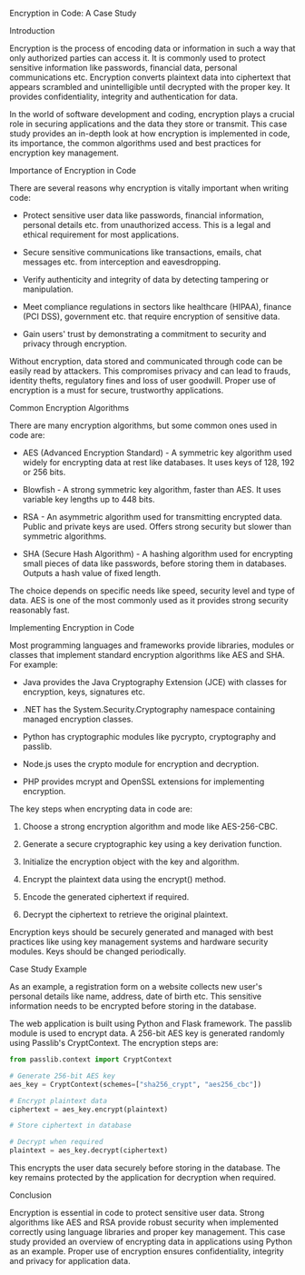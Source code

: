 Encryption in Code: A Case Study




Introduction

Encryption is the process of encoding data or information in such a way that only authorized parties can access it. It is commonly used to protect sensitive information like passwords, financial data, personal communications etc. Encryption converts plaintext data into ciphertext that appears scrambled and unintelligible until decrypted with the proper key. It provides confidentiality, integrity and authentication for data.

In the world of software development and coding, encryption plays a crucial role in securing applications and the data they store or transmit. This case study provides an in-depth look at how encryption is implemented in code, its importance, the common algorithms used and best practices for encryption key management.

Importance of Encryption in Code

There are several reasons why encryption is vitally important when writing code:

- Protect sensitive user data like passwords, financial information, personal details etc. from unauthorized access. This is a legal and ethical requirement for most applications.

- Secure sensitive communications like transactions, emails, chat messages etc. from interception and eavesdropping. 

- Verify authenticity and integrity of data by detecting tampering or manipulation.

- Meet compliance regulations in sectors like healthcare (HIPAA), finance (PCI DSS), government etc. that require encryption of sensitive data.

- Gain users' trust by demonstrating a commitment to security and privacy through encryption.

Without encryption, data stored and communicated through code can be easily read by attackers. This compromises privacy and can lead to frauds, identity thefts, regulatory fines and loss of user goodwill. Proper use of encryption is a must for secure, trustworthy applications.

Common Encryption Algorithms

There are many encryption algorithms, but some common ones used in code are:

- AES (Advanced Encryption Standard) - A symmetric key algorithm used widely for encrypting data at rest like databases. It uses keys of 128, 192 or 256 bits.

- Blowfish - A strong symmetric key algorithm, faster than AES. It uses variable key lengths up to 448 bits. 

- RSA - An asymmetric algorithm used for transmitting encrypted data. Public and private keys are used. Offers strong security but slower than symmetric algorithms.

- SHA (Secure Hash Algorithm) - A hashing algorithm used for encrypting small pieces of data like passwords, before storing them in databases. Outputs a hash value of fixed length.

The choice depends on specific needs like speed, security level and type of data. AES is one of the most commonly used as it provides strong security reasonably fast.

Implementing Encryption in Code

Most programming languages and frameworks provide libraries, modules or classes that implement standard encryption algorithms like AES and SHA. For example:

- Java provides the Java Cryptography Extension (JCE) with classes for encryption, keys, signatures etc.

- .NET has the System.Security.Cryptography namespace containing managed encryption classes. 

- Python has cryptographic modules like pycrypto, cryptography and passlib.

- Node.js uses the crypto module for encryption and decryption.

- PHP provides mcrypt and OpenSSL extensions for implementing encryption.

The key steps when encrypting data in code are:

1. Choose a strong encryption algorithm and mode like AES-256-CBC.

2. Generate a secure cryptographic key using a key derivation function.

3. Initialize the encryption object with the key and algorithm. 

4. Encrypt the plaintext data using the encrypt() method.

5. Encode the generated ciphertext if required.

6. Decrypt the ciphertext to retrieve the original plaintext.

Encryption keys should be securely generated and managed with best practices like using key management systems and hardware security modules. Keys should be changed periodically.

Case Study Example

As an example, a registration form on a website collects new user's personal details like name, address, date of birth etc. This sensitive information needs to be encrypted before storing in the database.

The web application is built using Python and Flask framework. The passlib module is used to encrypt data. A 256-bit AES key is generated randomly using Passlib's CryptContext. The encryption steps are:

```python
from passlib.context import CryptContext

# Generate 256-bit AES key 
aes_key = CryptContext(schemes=["sha256_crypt", "aes256_cbc"])

# Encrypt plaintext data
ciphertext = aes_key.encrypt(plaintext) 

# Store ciphertext in database

# Decrypt when required
plaintext = aes_key.decrypt(ciphertext)
```

This encrypts the user data securely before storing in the database. The key remains protected by the application for decryption when required.

Conclusion

Encryption is essential in code to protect sensitive user data. Strong algorithms like AES and RSA provide robust security when implemented correctly using language libraries and proper key management. This case study provided an overview of encrypting data in applications using Python as an example. Proper use of encryption ensures confidentiality, integrity and privacy for application data.
